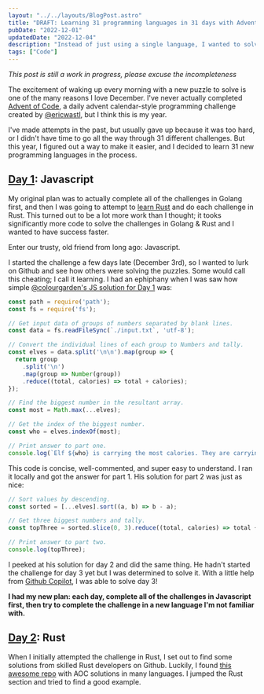 ```yaml
---
layout: "../../layouts/BlogPost.astro"
title: "DRAFT: Learning 31 programming languages in 31 days with Advent of Code"
pubDate: "2022-12-01"
updatedDate: "2022-12-04"
description: "Instead of just using a single language, I wanted to solve the puzzle in a language I know, then lurk the internet for the solution in another language."
tags: ["Code"]
---
```


_This post is still a work in progress, please excuse the incompleteness_

The excitement of waking up every morning with a new puzzle to solve is one of the many reasons I love December. I've never actually completed [Advent of Code](https://adventofcode.com), a daily advent calendar-style programming challenge created by [@ericwastl](https://twitter.com/ericwastl), but I think this is my year.

I've made attempts in the past, but usually gave up because it was too hard, or I didn't have time to go all the way through 31 different challenges. But this year, I figured out a way to make it easier, and I decided to learn 31 new programming languages in the process.

## [Day 1](https://adventofcode.com/2022/day/1): Javascript

My original plan was to actually complete all of the challenges in Golang first, and then I was going to attempt to [learn Rust](https://learnxinyminutes.com/docs/rust/) and do each challenge in Rust. This turned out to be a lot more work than I thought; it tooks significantly more code to solve the challenges in Golang & Rust and I wanted to have success faster.

Enter our trusty, old friend from long ago: Javascript.

I started the challenge a few days late (December 3rd), so I wanted to lurk on Github and see how others were solving the puzzles. Some would call this cheating; I call it learning. I had an ephiphany when I was saw how simple [@colourgarden's JS solution for Day 1](https://github.com/colourgarden/advent-of-code/blob/main/2022/day1/index.js) was:

```js
const path = require('path');
const fs = require('fs');

// Get input data of groups of numbers separated by blank lines.
const data = fs.readFileSync(`./input.txt`, 'utf-8');

// Convert the individual lines of each group to Numbers and tally.
const elves = data.split('\n\n').map(group => {
  return group
    .split('\n')
    .map(group => Number(group))
    .reduce((total, calories) => total + calories);
});

// Find the biggest number in the resultant array.
const most = Math.max(...elves);

// Get the index of the biggest number.
const who = elves.indexOf(most);

// Print answer to part one.
console.log(`Elf ${who} is carrying the most calories. They are carrying ${most} calories.`);
```

This code is concise, well-commented, and super easy to understand. I ran it locally and got the answer for part 1. His solution for part 2 was just as nice:

```js
// Sort values by descending.
const sorted = [...elves].sort((a, b) => b - a);

// Get three biggest numbers and tally.
const topThree = sorted.slice(0, 3).reduce((total, calories) => total + calories);

// Print answer to part two.
console.log(topThree);
```

I peeked at his solution for day 2 and did the same thing. He hadn't started the challenge for day 3 yet but I was determined to solve it. With a little help from [Github Copilot](https://github.com/features/copilot), I was able to solve day 3! 

**I had my new plan: each day, complete all of the challenges in Javascript first, then try to complete the challenge in a new language I'm not familiar with.**

## [Day 2](https://adventofcode.com/2022/day/2): Rust

When I initially attempted the challenge in Rust, I set out to find some solutions from skilled Rust developers on Github. Luckily, I found [this awesome repo](https://github.com/Bogdanp/awesome-advent-of-code) with AOC solutions in many languages. I jumped the Rust section and tried to find a good example.

